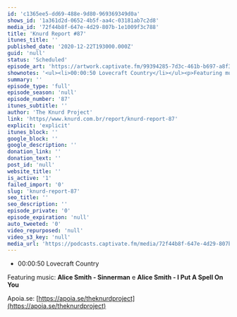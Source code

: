 ```yaml
---
id: 'c1365ee5-dd69-488e-9d80-969369349d0a'
shows_id: '1a361d2d-0652-4b5f-aa4c-03181ab7c2d8'
media_id: '72f44b8f-647e-4d29-807b-1e1009f3c788'
title: 'Knurd Report #87'
itunes_title: ''
published_date: '2020-12-22T193000.000Z'
guid: 'null'
status: 'Scheduled'
episode_art: 'https://artwork.captivate.fm/99394285-7d3c-461b-b697-a8f39c25caf9/vtm40vaegygvhxo4o3n8y7vm.jpg'
shownotes: '<ul><li>00:00:50 Lovecraft Country</li></ul><p>Featuring music: <strong>Alice Smith - Sinnerman</strong> e <strong>Alice Smith - I Put A Spell On You</strong></p><p>Apoia.se: <a href="https://apoia.se/theknurdproject" rel="noopener noreferrer" target="_blank">https://apoia.se/theknurdproject</a></p>'
summary: ''
episode_type: 'full'
episode_season: 'null'
episode_number: '87'
itunes_subtitle: ''
author: 'The Knurd Project'
link: 'https//www.knurd.com.br/report/knurd-report-87'
explicit: 'explicit'
itunes_block: ''
google_block: ''
google_description: ''
donation_link: ''
donation_text: ''
post_id: 'null'
website_title: ''
is_active: '1'
failed_import: '0'
slug: 'knurd-report-87'
seo_title: ''
seo_description: ''
episode_private: '0'
episode_expiration: 'null'
auto_tweeted: '0'
video_repurposed: 'null'
video_s3_key: 'null'
media_url: 'https://podcasts.captivate.fm/media/72f44b8f-647e-4d29-807b-1e1009f3c788/knurd87.mp3'
---
```

*   00:00:50 Lovecraft Country

Featuring music: **Alice Smith - Sinnerman** e **Alice Smith - I Put A Spell On You**

Apoia.se: [https://apoia.se/theknurdproject](https://apoia.se/theknurdproject)